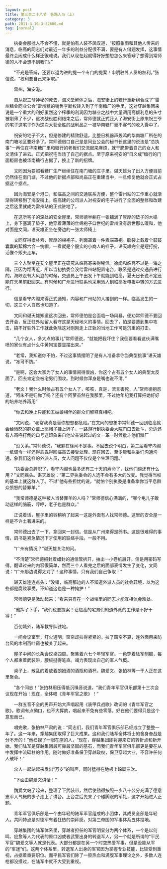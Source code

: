 ```yaml
---
layout: post
title: 第三百二十八节　各路人马（上）
category: 3
path: 2011-3-16-3-32600.md
tag: [normal]
---
```


　　执委会那批人不会不懂，就是怕有人装不凤叹道，“按照张雨和其他人传来的消息，临高的同志们对最近一年多的利益分配很不满，要是有人借题发挥，这事情最终会闹成什么样还很难说。我们从现在起就得好好想想怎么来答辩了想得到常师德的人不会想不到我们。”

　　“不光是答辩，还要以退为进的提一个专门的提案！申明驻外人员的权利。”张信说，“权利要自己来争取。”

　　雷州，海安港。

　　自从祝三爷神秘的死去，海义堂解体之后，海安街上的糖行重新组合成了“雷州糖业同业公会”雷州糖的销售李断权转入到了华南糖厂的手里，这对穿越集团来说是一个重大的利好虽然这个榨季的利润因为糖业之战中大量调用高额利息的头寸被削薄了不少，这次战役胜利结束之后，常师德就正式迁入了海安街上原来祝三爷的宅子这宅子作为这次大获全胜的战利品之一被华南糖厂毫不客气的收入囊中了。

　　祝安的宅子不大，但是修建的精致舒适，比整日机器声轰鸣的华南糖厂所在的南门塘地区要好多了。常师德借口自己是是同业公会的秘书长这里的说法是“总执事”一再住在华南糖厂里和糖行的老板们交流起来麻烦，就干脆带着自己的女人和文清住了进去。正式把祝宅当场了自己的据点。至于原来祝安的“日义成”糖行的门面柜房也被华南糖行占据了，换上了新的招牌。

　　文同因为要照看糖厂生产继续住在南门塘的庄子里。谌天雄为了出入方便目前仍然住在南门塘，不过他的新据点部和尚庙正在重建当中，一旦修复他就会正式占据这个据点。

　　因为海安是个港口，和临高之间的交通联系方便，整个雷州站的工作重心就渐渐得转移到了海安街上。临高建的公司派人对祝安的宅子进行了全面的整修和改建之后这里就成为雷州站的正式驻地了。

　　在这所宅子的深处的安全屋里，常师德半躺在一张铺满了厚厚的垫子的木榻上，身下塞满了垫子，他穿着薄薄的丝绵袍子口世纪的雷州没有后世那么暖和，他对面是文同，谌天雄正坐在旁边的一张太师椅上

　　文同穿得很朴素，厚厚的棉袍子。列面罩着一件素端罩袍。脑袋上戴着个鼓鼓囊囊的絮棉六合一统帽。一看就是个殷实的小商人的样子。谌天雄完全是短打扮，活像个贩夫走车。

　　三个人聚坐在艾全屋里正在研究从临高寄来得秘信。徐闻和临高不过是一海之隔，正因为距离近，所以当初执委会没给雷州站配置电台，联系是通过交通员进行的。海峡没有大风浪的时候，交通员上午出发下午就能到临高，夏天日长说不定还能在天黑前赶回来。有时候和广州进行联系也采用派人到临高发电报中转的方式进行。

　　信是看守内阁来得正式通知，内容和广州站的人接到的一样。临高发生的一切，这三个人自然也知道了。

　　文同和谌天雄知道这次回去，常师德怕是会面临一场风暴，便劝常师德不要回去开会，反正驻外站留人看守这是天经地义的事情。回去了，怕是要遭到集中攻击，搞不好驻外工作就此免除这对刚刚走上正轨的当地工作可是沉重的打击。

　　“几个女人，多大点的事儿”常师德说，“就能把我吓住？我倒要看看这伙满嘴喷的家伙有点什么牛黄狗宝要显摆出来。”

　　“老常，我知道你不怕，不过这事情摆明了是有人准备拿你当典型挑事”谌天雄说，“冻可不防。”

　　“是啊，这会大家为了女人的事情闹得很凶，你这个占有五个女人的典型太反面了。回去肯定会被宅男们围攻。到时候你浑身是嘴也说不清。”

　　“老文！我什么时候占有五个女人了，咳咳，真是，流言害死，人”常师德抱怨道，“阿朱不是归你了吗？还有个阿萝虽然在我那里，不过她年纪我打算把她好好的培养培养再用”

　　“你去和晚上只能和五姑娘相伴的群众们解释真相吧。

　　”文同说，“老常我真是替你想想都危险。”在文同的想象中常师德一回到临高就会给愤怒的群众戴上高帽子挂上牌子，一路游行到执委会大院门口去批斗，旁边还有人高呼打倒的口号这印象来自他父亲说起过的文一革一时候批斗他们糖厂

　　“没关系。”常师德说，“我躲在徐闻不是事。不回去说个明白，第二届看守内阁一纸调令一样还得乖乖得回临高去接受处理。现在回去，至少能和执委们沟通沟通，象我们这样的外派人员，女人问题不仅仅是个生理问题。”

　　“执委会总辞职了，看守内阁也最多还有三十天的寿命了，找他们谈还有什么用？”文同摇头。谌天雄说：“第二界执委会的人选不会有多大的改变。我觉得当权的基本上就这群人了。不过”他有些担忧的说，“就怕个别执委是准备拿你当平息群众愤怒的替罪羊。”

　　“我常师德是这种被人当替罪羊的人吗？”常师德信心满满的，“哪个龟儿子敢动这样的脑筋，哼哼，老子也是群众。”

　　正说着话，屋子里的铃稍响了起来一这是外面有人找常师德。这里的安全屋一样是不许土著进来的。

　　常师德出去了一下，拿回来一封信。信是从广州来得是鸽书。这是很难得的事情，鸽书是紧急情况下才使用的联络手段。一般不用。

　　“广州有情况？”谌天雄关注的问。

　　“不清楚”常师德把封着蜡封的通信管拆开，抽出一小卷纸展开。信是用密码写得。翻译过来的内容很简单，然而三个人看完之后的面部表情发生了变化，文同说：“广州那边说得太对了！这种事情，只有我们自己争取！”

　　谌天雄连连点头：“没错，临高那边的人不知道外派人员的社会菲境，以为这些都是腐败享受，不知道这也是一种掩护！”

　　常师德更是激动起来：“看来只有在一个战壕里的同志才能互相体会难处。

　　”他挥了下手，“我们也要提案！让临高的宅男们知道外派的工作是不好干得！”

　　百仞城外，陆军教导队驻地。

　　一间会议室里，灯火通明，窗帘却拉得紧紧的。拉了窗帘不算，连外面用来防台风的木制百叶窗也被关了起来。

　　屋子中间的长条会议桌四周。聚集着六七个年轻军官。一色穿着陆军制服，每个人都束着武装带，腰板挺得笔直。竭力表现出自己的军人气概。

　　桌子上，散乱的着放着朗姆酒的酒瓶和酒杯。魏爱文、张拍林等一干人正在这里聚会。

　　“各个同志！”张拍林用压得低沉嗓音说道，“我们青年军官俱乐部第十三次会议现在开始！现在，全体唱《青年军官之歌》！”

　　一群五音不全的男声开始大声唱起用《装甲兵战歌》改词的《青年军官之歌》，歌词有点拗口，也不大挥韵，唱起来不免有些零落。好在他们要得只是这个意思而已。

　　唱完歌，张拍林严肃的说：“同志们，我们青年军官俱乐部已经成立了整整一年了。这一年来，穿越集团取得了巨大成果。这和我们陆军全体将士的舍身奋战是分不开的！”他扫视了一眼在座的人，“现在，穿越集团即将迎来它的转折点和新开始，我们陆军是穿越集团最可靠最坚固的基石，而我们青年军官俱乐部更是要在从中发挥中流砥柱的作用，随时做好准备保卫穿越政权，保卫穿越大业，不容许任何人破坏！”

　　众人一起站起来发出“万岁”的叫声，同时猛得在地板上跺脚三次。

　　“下面由魏爱文讲话！”

　　魏爱文站了起来，整理了下武装带，然后使劲得按照一步八十公分充满了德意志军人气概的步子走上了讲台。上台之后先来了个碰脚跟的军礼，这才开始进入正题。

　　青年军官俱乐部是一个由年轻的陆军军官组成的小团体，其成员全部是年轻人。共同特点是对德军有着狂热的崇拜感，对第三帝国的军事体系五体投地。

　　穿越集团的陆军体系里，穿越者担任的军官明显分为两个体系，一个是以何鸣、应愈等人为代表的原口凶或者武警出身的转退军人，另一个就是所谓的“平民军官”魏爱文等人就是代表。大部分都是在另一个时空热爱军事，但是没能从军的“军迷”们。这两个体系里，转退军人出身的军官因为掌握专业技能，比较受到重视，占据着重要职位。而平民军官们除了一腔热血和满腹军事理论之外，多数人连枪都没摸过，在陆军中就不大受到重视。